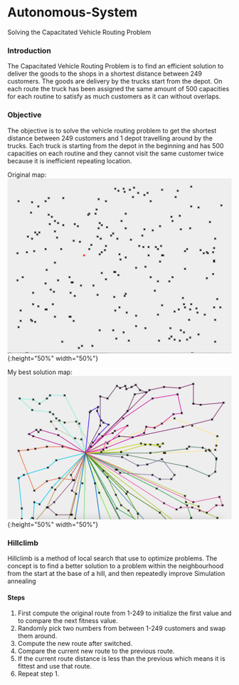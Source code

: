 # Autonomous-System
Solving the Capacitated Vehicle Routing Problem

### Introduction
The Capacitated Vehicle Routing Problem is to find an efficient solution to deliver the goods to the shops in a shortest distance between 249 customers. The goods are delivery by the trucks start from the depot. On each route the truck has been assigned the same amount of 500 capacities for each routine to satisfy as much customers as it can without overlaps.

### Objective
The objective is to solve the vehicle routing problem to get the shortest distance between 249 customers and 1 depot travelling around by the trucks. Each truck is starting from the depot in the beginning and has 500 capacities on each routine and they cannot visit the same customer twice because it is inefficient repeating location.

Original map:
![iamge](https://github.com/yiuli2390/Autonomous-System/blob/master/Assets/original%20map.png){:height="50%" width="50%"}

My best solution map:
![image](https://github.com/yiuli2390/Autonomous-System/blob/master/Assets/Best%20solution%20map.png){:height="50%" width="50%"}

### Hillclimb
Hillclimb is a method of local search that use to optimize problems. The concept is to find a better solution to a problem within the neighbourhood from the start at the base of a hill, and then repeatedly improve
Simulation annealing

#### Steps
1. First compute the original route from 1-249 to initialize the first value and to compare the next fitness value.
2. Randomly pick two numbers from between 1-249 customers and swap them around.
3. Compute the new route after switched.
4. Compare the current new route to the previous route.
5. If the current route distance is less than the previous which means it is fittest and use that route.
6. Repeat step 1.
